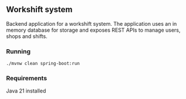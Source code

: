 ## Workshift system

Backend application for a workshift system.
The application uses an in memory database for storage and exposes REST APIs to manage users, shops and shifts.

### Running
```
./mvnw clean spring-boot:run
```

### Requirements
Java 21 installed
